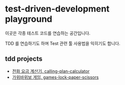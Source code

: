 # test-driven-development playground

이곳은 각종 테스트 코드를 연습하는 공간입니다.

TDD 를 연습하기도 하며 Test 관련 툴 사용법을 익히기도 합니다.

## tdd projects

- [전화 요금 계산기, calling-plan-calculator](#)
- [가위바위보 게임, games-lock-paper-scissors](https://github.com/my-research/test-driven-development/tree/master/games-lock-paper-scissors)
